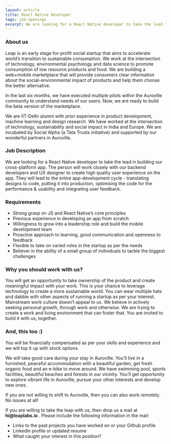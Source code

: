 ```yaml
---
layout: article
title: React Native Developer
tags: job-openings
excerpt: We are looking for a React Native developer to take the lead in building our cross-platform app. The person will work closely with our backend developers and UX designer to create high quality user experience on the app.
---
```


<h3> About us </h3>

<p> Leap is an early stage for-profit social startup that aims to accelerate world’s transition to sustainable consumption. We work at the intersection of technology, environmental psychology and data science to promote consumption of low resource products and food. We are building a web+mobile marketplace that will provide consumers clear information about the social-environmental impact of products and help them choose the better alternative. </p>

<p> In the last six months, we have executed multiple pilots within the Auroville community to understand needs of our users. Now, we are ready to build the beta version of the marketplace. </p>

<p> We are IIT-Delhi alumni with prior experience in product development, machine learning and design research. We have worked at the intersection of technology, sustainability and social impact in India and Europe. We are incubated by Social Alpha (a Tata Trusts initiative) and supported by our wonderful partners in Auroville. </p>

<h3> Job Description </h3>

We are looking for a React Native developer to take the lead in building our cross-platform app. The person will work closely with our backend developers and UX designer to create high quality user experience on the app. They will lead to the entire app-development cycle - translating designs to code, putting it into production, optimising the code for the performance & usability and integrating user feedback.


<h3>Requirements</h3>

<ul>
<li> Strong grasp on JS and React Native’s core principles </li>
<li> Previous experience in developing an app from scratch </li>
<li> Willingness to grow into a leadership role and build the mobile development team </li>
<li> Proactive approach to learning, good communication and openness to feedback</li>
<li> Flexible to take on varied roles in the startup as per the needs </li>
<li> Believer in the ability of a small group of individuals to tackle the biggest challenges </li>

</ul>


<h3> Why you should work with us? </h3>
You will get an opportunity to take ownership of the product and create meaningful impact with your work. This is your chance to leverage technology to create a more sustainable world. You can wear multiple hats and dabble with other aspects of running a startup as per your interest. Mainstream work culture doesn’t appeal to us. We believe in actively seeking personal growth, through work and otherwise. We are trying to create a work and living environment that can foster that. You are invited to build it with us, together.

<h3> And, this too :) </h3>
<p> You will be financially compensated as per your skills and experience and we will top it up with stock options. </p>
<p> We will take good care during your stay in Auroville. You’ll live in a furnished, peaceful accommodation with a beautiful garden, get fresh organic food and an e-bike to move around. We have swimming pool, sports facilities, beautiful beaches and forests in our vicinity. You’ll get opportunity to explore vibrant life in Auroville, pursue your other interests and develop new ones. </p>
<p>If you are not willing to shift to Auroville, then you can also work remotely. No issues at all! </p>

<p> If you are willing to take the leap with us, then drop us a mail at <b> hi@leaplabs.io </b>. Please include the following information in the mail:
<ul>
<li> Links to the past projects you have worked on or your Github profile </li>
<li> LinkedIn profile or updated resume </li>
<li> What caught your interest in this position? </li>
</ul>
</p>
